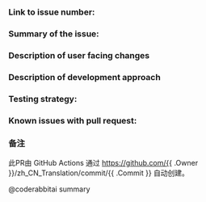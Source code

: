 <!-- Please read and fill in the following template, for an explanation of the sections see:
https://github.com/nvaccess/nvda/blob/master/projectDocs/dev/githubPullRequestTemplateExplanationAndExamples.md
Please also note that the NVDA project has a Citizen and Contributor Code of Conduct which can be found at https://github.com/nvaccess/nvda/blob/master/CODE_OF_CONDUCT.md. NV Access expects that all contributors and other community members read and abide by the rules set out in this document while participating or contributing to this project. This includes creating or commenting on issues and pull requests.

Please initially open PRs as a draft.
When you would like a review, mark the PR as "ready for review".
See https://github.com/nvaccess/nvda/blob/master/.github/CONTRIBUTING.md.
-->

### Link to issue number:

### Summary of the issue:

### Description of user facing changes

### Description of development approach

### Testing strategy:

### Known issues with pull request:

### 备注
此PR由 GitHub Actions 通过 https://github.com/{{ .Owner }}/zh_CN_Translation/commit/{{ .Commit }} 自动创建。

<!-- Please keep the following -->
@coderabbitai summary
